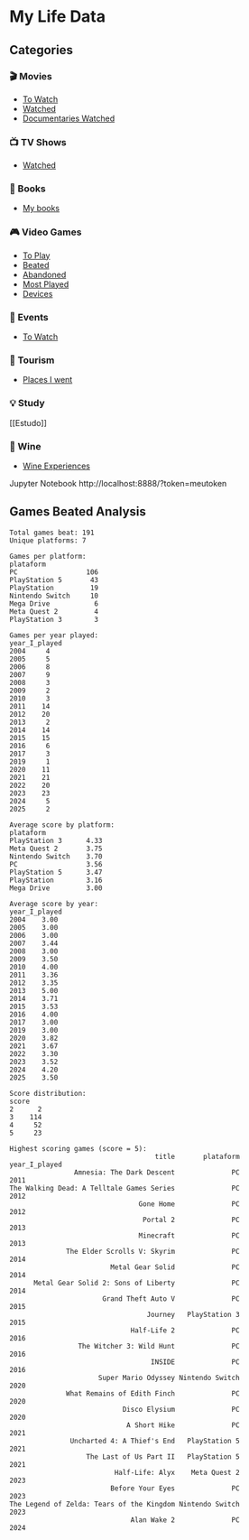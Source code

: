 # My Life Data

## Categories

### 🎬 Movies
- [To Watch](data/movies/movies_to_watch.csv)
- [Watched](data/movies/movies_watched.csv)
- [Documentaries Watched](data/documentaries/documentaries_watched.csv)

### 📺 TV Shows
- [Watched](data/tv-series/series_watched.csv)

### 📖 Books
- [My books](data/books/my-books.md)

### 🎮 Video Games
- [To Play](data/games/games_to_play.csv)
- [Beated](data/games/games_beated.csv)
- [Abandoned](data/games/games_abandoned.csv)
- [Most Played](data/games/most_played_games.csv)
- [Devices](data/games/devices.csv)

### 📅 Events
- [To Watch](data/events/events_to_watch.csv)

### 🚀 Tourism
- [Places I went](data/tourism/places_i_went.csv)

### 💡 Study
[[Estudo]]

### 🍷 Wine
- [Wine Experiences](data/wine/wine_experiences.csv)

Jupyter Notebook
http://localhost:8888/?token=meutoken

## Games Beated Analysis
<!-- GAMES_BEATED_START -->

```
Total games beat: 191
Unique platforms: 7

Games per platform:
plataform
PC                 106
PlayStation 5       43
PlayStation         19
Nintendo Switch     10
Mega Drive           6
Meta Quest 2         4
PlayStation 3        3

Games per year played:
year_I_played
2004     4
2005     5
2006     8
2007     9
2008     3
2009     2
2010     3
2011    14
2012    20
2013     2
2014    14
2015    15
2016     6
2017     3
2019     1
2020    11
2021    21
2022    20
2023    23
2024     5
2025     2

Average score by platform:
plataform
PlayStation 3      4.33
Meta Quest 2       3.75
Nintendo Switch    3.70
PC                 3.56
PlayStation 5      3.47
PlayStation        3.16
Mega Drive         3.00

Average score by year:
year_I_played
2004    3.00
2005    3.00
2006    3.00
2007    3.44
2008    3.00
2009    3.50
2010    4.00
2011    3.36
2012    3.35
2013    5.00
2014    3.71
2015    3.53
2016    4.00
2017    3.00
2019    3.00
2020    3.82
2021    3.67
2022    3.30
2023    3.52
2024    4.20
2025    3.50

Score distribution:
score
2      2
3    114
4     52
5     23

Highest scoring games (score = 5):
                                    title       plataform  year_I_played
                Amnesia: The Dark Descent              PC           2011
The Walking Dead: A Telltale Games Series              PC           2012
                                Gone Home              PC           2012
                                 Portal 2              PC           2013
                                Minecraft              PC           2013
              The Elder Scrolls V: Skyrim              PC           2014
                         Metal Gear Solid              PC           2014
      Metal Gear Solid 2: Sons of Liberty              PC           2014
                       Grand Theft Auto V              PC           2015
                                  Journey   PlayStation 3           2015
                              Half-Life 2              PC           2016
                 The Witcher 3: Wild Hunt              PC           2016
                                   INSIDE              PC           2016
                      Super Mario Odyssey Nintendo Switch           2020
              What Remains of Edith Finch              PC           2020
                            Disco Elysium              PC           2020
                             A Short Hike              PC           2021
               Uncharted 4: A Thief's End   PlayStation 5           2021
                   The Last of Us Part II   PlayStation 5           2021
                          Half-Life: Alyx    Meta Quest 2           2023
                         Before Your Eyes              PC           2023
The Legend of Zelda: Tears of the Kingdom Nintendo Switch           2023
                              Alan Wake 2              PC           2024
```
<!-- GAMES_BEATED_END -->
